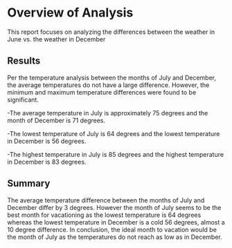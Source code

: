 # Overview of Analysis

This report focuses on analyzing the differences between the weather in June vs. the weather in December

## Results 

Per the temperature analysis between the months of July and December, the average temperatures do not have a large difference.  However, the minimum and maximum temperature differences were found to be significant.

-The average temperature in July is approximately 75 degrees and the month of December is  71 degrees. 

-The lowest temperature of July is 64 degrees and the lowest temperature in December is 56 degrees. 

-The highest temperature in July is 85 degrees and the highest temperature in December is  83 degrees. 

## Summary 

The average temperature difference between the months of July and December differ by 3 degrees. However the month of July seems to be the best month for vacationing as the lowest temperature is 64 degrees whereas the lowest temperature in December is a cold 56 degrees, almost a 10 degree difference. In conclusion, the ideal month to vacation would be the month of July as the temperatures do not reach as low as in December.  
